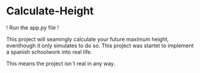 # Calculate-Height

! Run the app.py file !

This project will seamingly calculate your future maximum height, eventhough it only simulates to do so.
This project was startet to implement a spanish schoolwork into real life.

This means the project isn´t real in any way.
